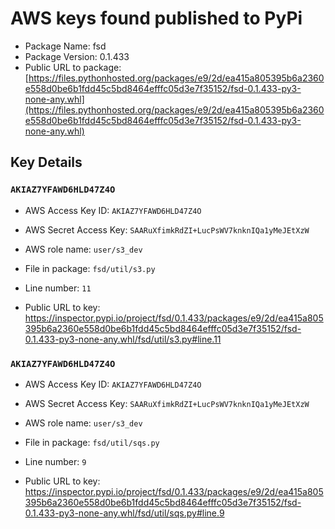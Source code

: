 # AWS keys found published to PyPi

* Package Name: fsd
* Package Version: 0.1.433
* Public URL to package: [https://files.pythonhosted.org/packages/e9/2d/ea415a805395b6a2360e558d0be6b1fdd45c5bd8464efffc05d3e7f35152/fsd-0.1.433-py3-none-any.whl](https://files.pythonhosted.org/packages/e9/2d/ea415a805395b6a2360e558d0be6b1fdd45c5bd8464efffc05d3e7f35152/fsd-0.1.433-py3-none-any.whl)

## Key Details

### `AKIAZ7YFAWD6HLD47Z4O`

* AWS Access Key ID: `AKIAZ7YFAWD6HLD47Z4O`
* AWS Secret Access Key: `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` 
* AWS role name: `user/s3_dev`
* File in package: `fsd/util/s3.py`
* Line number: `11`

* Public URL to key: https://inspector.pypi.io/project/fsd/0.1.433/packages/e9/2d/ea415a805395b6a2360e558d0be6b1fdd45c5bd8464efffc05d3e7f35152/fsd-0.1.433-py3-none-any.whl/fsd/util/s3.py#line.11



### `AKIAZ7YFAWD6HLD47Z4O`

* AWS Access Key ID: `AKIAZ7YFAWD6HLD47Z4O`
* AWS Secret Access Key: `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` 
* AWS role name: `user/s3_dev`
* File in package: `fsd/util/sqs.py`
* Line number: `9`

* Public URL to key: https://inspector.pypi.io/project/fsd/0.1.433/packages/e9/2d/ea415a805395b6a2360e558d0be6b1fdd45c5bd8464efffc05d3e7f35152/fsd-0.1.433-py3-none-any.whl/fsd/util/sqs.py#line.9


